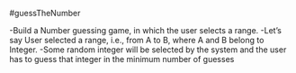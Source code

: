 #guessTheNumber

-Build a Number guessing game, in which the user selects a range.
-Let’s say User selected a range, i.e., from A to B, where A and B belong to Integer.
-Some random integer will be selected by the system and the user has to guess that integer in the minimum number of guesses
